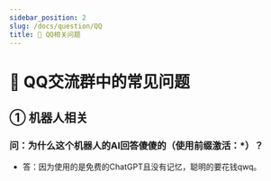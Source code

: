 ```yaml
---
sidebar_position: 2
slug: /docs/question/QQ
title: 🐧 QQ相关问题
---
```


# 🐧 QQ交流群中的常见问题

## ① 机器人相关

### 问：为什么这个机器人的AI回答傻傻的（使用前缀激活：*）？
  - 答：因为使用的是免费的ChatGPT且没有记忆，聪明的要花钱qwq。  